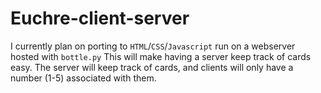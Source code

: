 # Euchre-client-server
I currently plan on porting to `HTML`/`CSS`/`Javascript` run on a webserver hosted with `bottle.py`
This will make having a server keep track of cards easy.
The server will keep track of cards, and clients will only have a number (1-5) associated with them.
